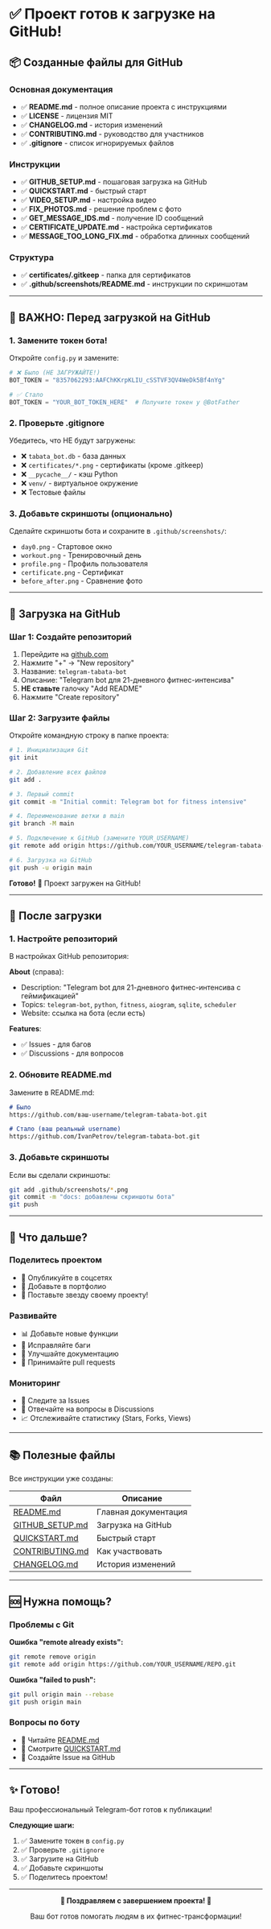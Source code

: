 # ✅ Проект готов к загрузке на GitHub!

## 📦 Созданные файлы для GitHub

### Основная документация
- ✅ **README.md** - полное описание проекта с инструкциями
- ✅ **LICENSE** - лицензия MIT
- ✅ **CHANGELOG.md** - история изменений
- ✅ **CONTRIBUTING.md** - руководство для участников
- ✅ **.gitignore** - список игнорируемых файлов

### Инструкции
- ✅ **GITHUB_SETUP.md** - пошаговая загрузка на GitHub
- ✅ **QUICKSTART.md** - быстрый старт
- ✅ **VIDEO_SETUP.md** - настройка видео
- ✅ **FIX_PHOTOS.md** - решение проблем с фото
- ✅ **GET_MESSAGE_IDS.md** - получение ID сообщений
- ✅ **CERTIFICATE_UPDATE.md** - настройка сертификатов
- ✅ **MESSAGE_TOO_LONG_FIX.md** - обработка длинных сообщений

### Структура
- ✅ **certificates/.gitkeep** - папка для сертификатов
- ✅ **.github/screenshots/README.md** - инструкции по скриншотам

---

## 🔐 ВАЖНО: Перед загрузкой на GitHub

### 1. Замените токен бота!

Откройте `config.py` и замените:

```python
# ❌ Было (НЕ ЗАГРУЖАЙТЕ!)
BOT_TOKEN = "8357062293:AAFChKKrpKLIU_cSSTVF3QV4WeDk5Bf4nYg"

# ✅ Стало
BOT_TOKEN = "YOUR_BOT_TOKEN_HERE"  # Получите токен у @BotFather
```

### 2. Проверьте .gitignore

Убедитесь, что НЕ будут загружены:
- ❌ `tabata_bot.db` - база данных
- ❌ `certificates/*.png` - сертификаты (кроме .gitkeep)
- ❌ `__pycache__/` - кэш Python
- ❌ `venv/` - виртуальное окружение
- ❌ Тестовые файлы

### 3. Добавьте скриншоты (опционально)

Сделайте скриншоты бота и сохраните в `.github/screenshots/`:
- `day0.png` - Стартовое окно
- `workout.png` - Тренировочный день
- `profile.png` - Профиль пользователя
- `certificate.png` - Сертификат
- `before_after.png` - Сравнение фото

---

## 🚀 Загрузка на GitHub

### Шаг 1: Создайте репозиторий

1. Перейдите на [github.com](https://github.com)
2. Нажмите "+" → "New repository"
3. Название: `telegram-tabata-bot`
4. Описание: "Telegram bot для 21-дневного фитнес-интенсива"
5. **НЕ ставьте** галочку "Add README"
6. Нажмите "Create repository"

### Шаг 2: Загрузите файлы

Откройте командную строку в папке проекта:

```bash
# 1. Инициализация Git
git init

# 2. Добавление всех файлов
git add .

# 3. Первый commit
git commit -m "Initial commit: Telegram bot for fitness intensive"

# 4. Переименование ветки в main
git branch -M main

# 5. Подключение к GitHub (замените YOUR_USERNAME)
git remote add origin https://github.com/YOUR_USERNAME/telegram-tabata-bot.git

# 6. Загрузка на GitHub
git push -u origin main
```

**Готово!** 🎉 Проект загружен на GitHub!

---

## 📝 После загрузки

### 1. Настройте репозиторий

В настройках GitHub репозитория:

**About** (справа):
- Description: "Telegram bot для 21-дневного фитнес-интенсива с геймификацией"
- Topics: `telegram-bot`, `python`, `fitness`, `aiogram`, `sqlite`, `scheduler`
- Website: ссылка на бота (если есть)

**Features**:
- ✅ Issues - для багов
- ✅ Discussions - для вопросов

### 2. Обновите README.md

Замените в README.md:
```markdown
# Было
https://github.com/ваш-username/telegram-tabata-bot.git

# Стало (ваш реальный username)
https://github.com/IvanPetrov/telegram-tabata-bot.git
```

### 3. Добавьте скриншоты

Если вы сделали скриншоты:
```bash
git add .github/screenshots/*.png
git commit -m "docs: добавлены скриншоты бота"
git push
```

---

## 🎯 Что дальше?

### Поделитесь проектом
- 📢 Опубликуйте в соцсетях
- 💼 Добавьте в портфолио
- 🌟 Поставьте звезду своему проекту!

### Развивайте
- 📊 Добавьте новые функции
- 🐛 Исправляйте баги
- 📝 Улучшайте документацию
- 🤝 Принимайте pull requests

### Мониторинг
- 👀 Следите за Issues
- 💬 Отвечайте на вопросы в Discussions
- 📈 Отслеживайте статистику (Stars, Forks, Views)

---

## 📚 Полезные файлы

Все инструкции уже созданы:

| Файл | Описание |
|------|----------|
| [README.md](README.md) | Главная документация |
| [GITHUB_SETUP.md](GITHUB_SETUP.md) | Загрузка на GitHub |
| [QUICKSTART.md](QUICKSTART.md) | Быстрый старт |
| [CONTRIBUTING.md](CONTRIBUTING.md) | Как участвовать |
| [CHANGELOG.md](CHANGELOG.md) | История изменений |

---

## 🆘 Нужна помощь?

### Проблемы с Git

**Ошибка "remote already exists":**
```bash
git remote remove origin
git remote add origin https://github.com/YOUR_USERNAME/REPO.git
```

**Ошибка "failed to push":**
```bash
git pull origin main --rebase
git push origin main
```

### Вопросы по боту

- 📖 Читайте [README.md](README.md)
- 🚀 Смотрите [QUICKSTART.md](QUICKSTART.md)
- 💬 Создайте Issue на GitHub

---

## ✨ Готово!

Ваш профессиональный Telegram-бот готов к публикации!

**Следующие шаги:**
1. ✅ Замените токен в `config.py`
2. ✅ Проверьте `.gitignore`
3. ✅ Загрузите на GitHub
4. ✅ Добавьте скриншоты
5. ✅ Поделитесь проектом!

---

<div align="center">

**🎉 Поздравляем с завершением проекта! 🎉**

Ваш бот готов помогать людям в их фитнес-трансформации!

</div>

